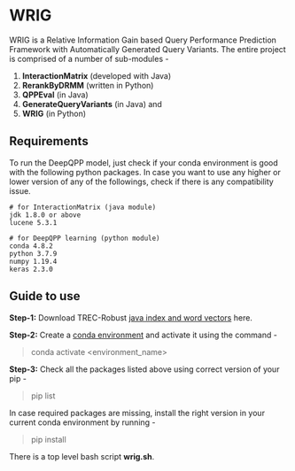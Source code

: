 # WRIG
WRIG is a Relative Information Gain based Query Performance Prediction Framework with Automatically Generated Query Variants.
The entire project is comprised of a number of sub-modules -
1. **InteractionMatrix** (developed with Java) 
2. **RerankByDRMM** (written in Python) 
3. **QPPEval** (in Java)
4. **GenerateQueryVariants** (in Java) and
5. **WRIG** (in Python)

## Requirements
To run the DeepQPP model, just check if your conda environment is good with the following python packages. 
In case you want to use any higher or lower version of any of the followings, check if there is any 
compatibility issue.
````````````````````````````````````````````
# for InteractionMatrix (java module)
jdk 1.8.0 or above
lucene 5.3.1

# for DeepQPP learning (python module)
conda 4.8.2
python 3.7.9
numpy 1.19.4
keras 2.3.0
````````````````````````````````````````````
## Guide to use
**Step-1:** Download TREC-Robust [java index and word vectors](https://drive.google.com/drive/folders/13k0AFcIemmtBvBpaBCyJR7ZYUIoRf2Kx?usp=sharing) here.

**Step-2:** Create a [conda environment](https://phoenixnap.com/kb/how-to-install-anaconda-ubuntu-18-04-or-20-04) 
and activate it using the command - 
> conda activate <environment_name>

**Step-3:** Check all the packages listed above using correct version of your pip -
> pip list

In case required packages are missing, install the right version in your current conda environment by running -
> pip install <package-name>

There is a top level bash script **wrig.sh**. 
